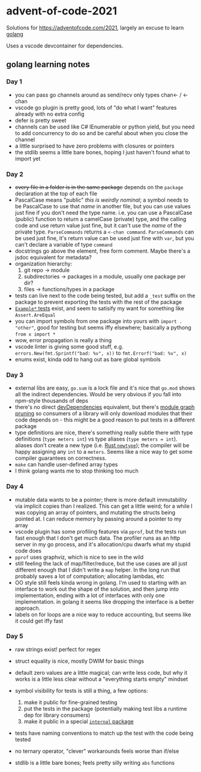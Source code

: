 # advent-of-code-2021

Solutions for https://adventofcode.com/2021, largely an excuse to learn [golang](https://go.dev/)

Uses a vscode devcontainer for dependencies.

## golang learning notes

### Day 1

- you can pass go channels around as send/recv only types chan<- / <-chan
- vscode go plugin is pretty good, lots of "do what I want" features already
  with no extra config
- defer is pretty sweet
- channels can be used like C# IEnumerable or python yield, but you need to add
  concurrency to do so and be careful about when you close the channel
- a little surprised to have zero problems with closures or pointers
- the stdlib seems a little bare bones, hoping I just haven't found what to
  import yet

### Day 2

- ~~every file in a folder is in the same package~~ depends on the `package` declaration at the top of each file
- PascalCase means "public" _this is weirdly nominal_; a symbol needs to be
  PascalCase to use that _name_ in another file, but you can use values just
  fine if you don't need the type name. i.e. you can use a PascalCase (public)
  function to return a camelCase (private) type, and the calling code and use
  return value just fine, but it can't use the _name_ of the private type.
  `ParseCommands` returns a `<-chan command`. `ParseCommands` can be used just
  fine, it's return value can be used just fine with `var`, but you can't
  declare a variable of type `command`
- docstrings go above the element, free form comment. Maybe there's a jsdoc equivalent for metadata?
- organization hierarchy:
    1. git repo -> module
    2. subdirectories -> packages in a module, usually one package per dir?
    3. files -> functions/types in a package
- tests can live next to the code being tested, but add a `_test` suffix on the
  package to prevent exporting the tests with the rest of the package
- [`Example*` tests](https://pkg.go.dev/testing#hdr-Examples) exist, and seem to
  satisify my want for something like `Assert.AreEqual`
- you can import symbols from one package into yours with `import . "other"`,
  good for testing but seems iffy elsewhere; basically a pythong `from x import *`
- wow, error propagation is really a thing
- vscode linter is giving some good stuff, e.g. `errors.New(fmt.Sprintf("bad: %v", x))` to `fmt.Errorf("bad: %v", x)`
- enums exist, kinda odd to hang out as bare global symbols

### Day 3

- external libs are easy, `go.sum` is a lock file and it's nice that `go.mod`
  shows all the indirect dependencies. Would be very obvious if you fall into
  npm-style thousands of deps
- there's no direct
  [devDependencies](https://docs.npmjs.com/specifying-dependencies-and-devdependencies-in-a-package-json-file)
  equivalent, but there's [module graph
  pruning](https://go.dev/ref/mod#graph-pruning) so consumers of a library will
  only download modules that their code depends on - this might be a good reason
  to put tests in a different package
- type definitions are nice, there's something really subtle there with type
  definitions (`type meters int`) vs type aliases (`type meters = int`). aliases
  don't create a new type (i.e. [Rust
  `newtype`](https://doc.rust-lang.org/rust-by-example/generics/new_types.html));
  the compiler will be happy assigning any `int` to a `meters`. Seems like a
  nice way to get some compiler guarantees on correctness.
- `make` can handle user-defined array types
- I think golang wants me to stop thinking too much

### Day 4

- mutable data wants to be a pointer; there is more default immutability via
  implicit copies than I realized. This can get a little weird; for a while I
  was copying an array of pointers, and mutating the structs being pointed at. I
  can reduce memory by passing around a pointer to my array
- vscode plugin has some profiling features via `pprof`, but the tests run fast
  enough that I don't get much data. The profiler runs as an http server in my
  go process, and it's allocation/cpu dwarfs what my stupid code does
- `pprof` uses graphviz, which is nice to see in the wild
- still feeling the lack of map/filter/reduce, but the use cases are all just
  different enough that I didn't write a `map` helper. In the long run that
  probably saves a lot of computation; allocating lambdas, etc
- OO style still feels kinda wrong in golang. I'm used to starting with an
  interface to work out the shape of the solution, and then jump into
  implementation, ending with a lot of interfaces with only one implementation. in golang it seems like dropping the interface is a better approach.
- labels on for loops are a nice way to reduce accounting, but seems like it
  could get iffy fast

### Day 5

- raw strings exist! perfect for regex
- struct equality is nice, mostly DWIM for basic things
- default zero values are a little magical; can write less code, but why it
  works is a little less clear without a "everything starts empty" mindset
- symbol visibility for tests is still a thing, a few options:

    1. make it public for fine-grained testing
    1. put the tests in the package (potentially making test libs a runtime dep
      for library consumers)
    1. make it public in a special [`internal` package](https://go.dev/doc/go1.4#internalpackages)

- tests have naming conventions to match up the test with the code being tested
- no ternary operator, "clever" workarounds feels worse than if/else
- stdlib is a little bare bones; feels pretty silly writing `abs` functions
